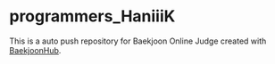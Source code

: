 # programmers_HaniiiK
This is a auto push repository for Baekjoon Online Judge created with [BaekjoonHub](https://github.com/BaekjoonHub/BaekjoonHub).
